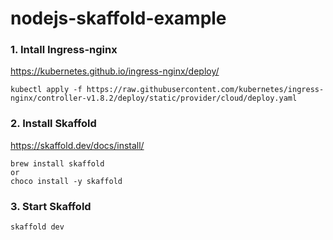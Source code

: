 # nodejs-skaffold-example

### 1. Intall Ingress-nginx
https://kubernetes.github.io/ingress-nginx/deploy/
```
kubectl apply -f https://raw.githubusercontent.com/kubernetes/ingress-nginx/controller-v1.8.2/deploy/static/provider/cloud/deploy.yaml
```

### 2. Install Skaffold
https://skaffold.dev/docs/install/
```
brew install skaffold
or
choco install -y skaffold
```

### 3. Start Skaffold
```
skaffold dev
```
